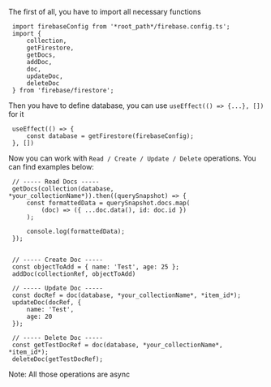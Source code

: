 The first of all, you have to import all necessary functions

     import firebaseConfig from '*root_path*/firebase.config.ts';
     import {
         collection,
         getFirestore,
         getDocs,
         addDoc,
         doc,
         updateDoc,
         deleteDoc
     } from 'firebase/firestore';

Then you have to define database, you can use `useEffect(() => {...}, [])` for it

     useEffect(() => {
         const database = getFirestore(firebaseConfig);
     }, [])

Now you can work with `Read / Create / Update / Delete` operations. You can find
examples below:

     // ----- Read Docs -----
     getDocs(collection(database, *your_collectionName*)).then((querySnapshot) => {
         const formattedData = querySnapshot.docs.map(
             (doc) => ({ ...doc.data(), id: doc.id })
         );

         console.log(formattedData);
     });


     // ----- Create Doc -----
     const objectToAdd = { name: 'Test', age: 25 };
     addDoc(collectionRef, objectToAdd)

     // ----- Update Doc -----
     const docRef = doc(database, *your_collectionName*, *item_id*);
     updateDoc(docRef, {
         name: 'Test',
         age: 20
     });

     // ----- Delete Doc -----
     const getTestDocRef = doc(database, *your_collectionName*, *item_id*);
     deleteDoc(getTestDocRef);

Note: All those operations are async
